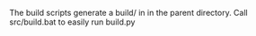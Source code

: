 The build scripts generate a build/ in in the parent directory.
Call src/build.bat to easily run build.py
